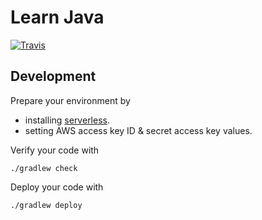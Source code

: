 # Learn Java
[![Travis](https://travis-ci.org/ags799/learn-java.svg?branch=master)](https://travis-ci.org/ags799/learn-java)

## Development

Prepare your environment by

- installing [serverless](http://serverless.com).
- setting AWS access key ID & secret access key values.

Verify your code with

    ./gradlew check

Deploy your code with

    ./gradlew deploy
